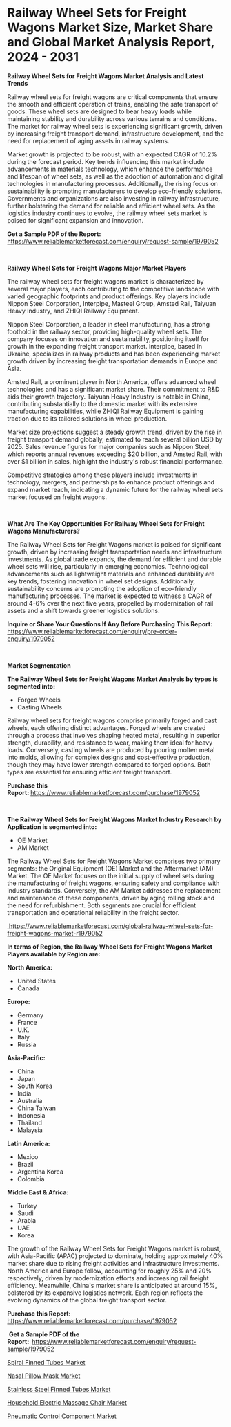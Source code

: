 <p><h1>Railway Wheel Sets for Freight Wagons Market Size, Market Share and Global Market Analysis Report, 2024 - 2031</h1></p><p><strong>Railway Wheel Sets for Freight Wagons Market Analysis and Latest Trends</strong></p>
<p><p>Railway wheel sets for freight wagons are critical components that ensure the smooth and efficient operation of trains, enabling the safe transport of goods. These wheel sets are designed to bear heavy loads while maintaining stability and durability across various terrains and conditions. The market for railway wheel sets is experiencing significant growth, driven by increasing freight transport demand, infrastructure development, and the need for replacement of aging assets in railway systems.</p><p>Market growth is projected to be robust, with an expected CAGR of 10.2% during the forecast period. Key trends influencing this market include advancements in materials technology, which enhance the performance and lifespan of wheel sets, as well as the adoption of automation and digital technologies in manufacturing processes. Additionally, the rising focus on sustainability is prompting manufacturers to develop eco-friendly solutions. Governments and organizations are also investing in railway infrastructure, further bolstering the demand for reliable and efficient wheel sets. As the logistics industry continues to evolve, the railway wheel sets market is poised for significant expansion and innovation.</p></p>
<p><strong>Get a Sample PDF of the Report:&nbsp;</strong> <a href="https://www.reliablemarketforecast.com/enquiry/request-sample/1979052?utm_campaign=1080&utm_medium=2&utm_source=Github&utm_content=ia&utm_term=25102024&utm_id=railway-wheel-sets-for-freight-wagons">https://www.reliablemarketforecast.com/enquiry/request-sample/1979052</a></p>
<p>&nbsp;</p>
<p><strong>Railway Wheel Sets for Freight Wagons Major Market Players</strong></p>
<p><p>The railway wheel sets for freight wagons market is characterized by several major players, each contributing to the competitive landscape with varied geographic footprints and product offerings. Key players include Nippon Steel Corporation, Interpipe, Masteel Group, Amsted Rail, Taiyuan Heavy Industry, and ZHIQI Railway Equipment. </p><p>Nippon Steel Corporation, a leader in steel manufacturing, has a strong foothold in the railway sector, providing high-quality wheel sets. The company focuses on innovation and sustainability, positioning itself for growth in the expanding freight transport market. Interpipe, based in Ukraine, specializes in railway products and has been experiencing market growth driven by increasing freight transportation demands in Europe and Asia. </p><p>Amsted Rail, a prominent player in North America, offers advanced wheel technologies and has a significant market share. Their commitment to R&D aids their growth trajectory. Taiyuan Heavy Industry is notable in China, contributing substantially to the domestic market with its extensive manufacturing capabilities, while ZHIQI Railway Equipment is gaining traction due to its tailored solutions in wheel production.</p><p>Market size projections suggest a steady growth trend, driven by the rise in freight transport demand globally, estimated to reach several billion USD by 2025. Sales revenue figures for major companies such as Nippon Steel, which reports annual revenues exceeding $20 billion, and Amsted Rail, with over $1 billion in sales, highlight the industry's robust financial performance.</p><p>Competitive strategies among these players include investments in technology, mergers, and partnerships to enhance product offerings and expand market reach, indicating a dynamic future for the railway wheel sets market focused on freight wagons.</p></p>
<p>&nbsp;</p>
<p><strong>What Are The Key Opportunities For Railway Wheel Sets for Freight Wagons Manufacturers?</strong></p>
<p><p>The Railway Wheel Sets for Freight Wagons market is poised for significant growth, driven by increasing freight transportation needs and infrastructure investments. As global trade expands, the demand for efficient and durable wheel sets will rise, particularly in emerging economies. Technological advancements such as lightweight materials and enhanced durability are key trends, fostering innovation in wheel set designs. Additionally, sustainability concerns are prompting the adoption of eco-friendly manufacturing processes. The market is expected to witness a CAGR of around 4-6% over the next five years, propelled by modernization of rail assets and a shift towards greener logistics solutions.</p></p>
<p><strong>Inquire or Share Your Questions If Any Before Purchasing This Report:</strong> <a href="https://www.reliablemarketforecast.com/enquiry/pre-order-enquiry/1979052?utm_campaign=1080&utm_medium=2&utm_source=Github&utm_content=ia&utm_term=25102024&utm_id=railway-wheel-sets-for-freight-wagons">https://www.reliablemarketforecast.com/enquiry/pre-order-enquiry/1979052</a></p>
<p>&nbsp;</p>
<p><strong>Market Segmentation</strong></p>
<p><strong>The Railway Wheel Sets for Freight Wagons Market Analysis by types is segmented into:</strong></p>
<p><ul><li>Forged Wheels</li><li>Casting Wheels</li></ul></p>
<p><p>Railway wheel sets for freight wagons comprise primarily forged and cast wheels, each offering distinct advantages. Forged wheels are created through a process that involves shaping heated metal, resulting in superior strength, durability, and resistance to wear, making them ideal for heavy loads. Conversely, casting wheels are produced by pouring molten metal into molds, allowing for complex designs and cost-effective production, though they may have lower strength compared to forged options. Both types are essential for ensuring efficient freight transport.</p></p>
<p><strong>Purchase this Report:&nbsp;</strong><a href="https://www.reliablemarketforecast.com/purchase/1979052?utm_campaign=1080&utm_medium=2&utm_source=Github&utm_content=ia&utm_term=25102024&utm_id=railway-wheel-sets-for-freight-wagons">https://www.reliablemarketforecast.com/purchase/1979052</a></p>
<p>&nbsp;</p>
<p><strong>The Railway Wheel Sets for Freight Wagons Market Industry Research by Application is segmented into:</strong></p>
<p><ul><li>OE Market</li><li>AM Market</li></ul></p>
<p><p>The Railway Wheel Sets for Freight Wagons Market comprises two primary segments: the Original Equipment (OE) Market and the Aftermarket (AM) Market. The OE Market focuses on the initial supply of wheel sets during the manufacturing of freight wagons, ensuring safety and compliance with industry standards. Conversely, the AM Market addresses the replacement and maintenance of these components, driven by aging rolling stock and the need for refurbishment. Both segments are crucial for efficient transportation and operational reliability in the freight sector.</p></p>
<p><a href="https://www.reliablemarketforecast.com/global-railway-wheel-sets-for-freight-wagons-market-r1979052?utm_campaign=1080&utm_medium=2&utm_source=Github&utm_content=ia&utm_term=25102024&utm_id=railway-wheel-sets-for-freight-wagons">&nbsp;https://www.reliablemarketforecast.com/global-railway-wheel-sets-for-freight-wagons-market-r1979052</a></p>
<p><strong>In terms of Region, the Railway Wheel Sets for Freight Wagons Market Players available by Region are:</strong></p>
<p>
    <p> <strong> North America: </strong>
        <ul>
            <li>United States</li>
            <li>Canada</li>
        </ul>
        </p> 
    <p> <strong> Europe: </strong>
        <ul>
            <li>Germany</li>
            <li>France</li>
            <li>U.K.</li>
            <li>Italy</li>
            <li>Russia</li>
        </ul>
        </p> 
    <p> <strong> Asia-Pacific: </strong>
        <ul>
            <li>China</li>
            <li>Japan</li>
            <li>South Korea</li>
            <li>India</li>
            <li>Australia</li>
            <li>China Taiwan</li>
            <li>Indonesia</li>
            <li>Thailand</li>
            <li>Malaysia</li>
        </ul>
        </p> 
    <p> <strong> Latin America: </strong>
        <ul>
            <li>Mexico</li>
            <li>Brazil</li>
            <li>Argentina Korea</li>
            <li>Colombia</li>
        </ul>
        </p> 
    <p> <strong> Middle East & Africa: </strong>
        <ul>
            <li>Turkey</li>
            <li>Saudi</li>
            <li>Arabia</li>
            <li>UAE</li>
            <li>Korea</li>
        </ul>
    </p>
    </p>
<p><p>The growth of the Railway Wheel Sets for Freight Wagons market is robust, with Asia-Pacific (APAC) projected to dominate, holding approximately 40% market share due to rising freight activities and infrastructure investments. North America and Europe follow, accounting for roughly 25% and 20% respectively, driven by modernization efforts and increasing rail freight efficiency. Meanwhile, China's market share is anticipated at around 15%, bolstered by its expansive logistics network. Each region reflects the evolving dynamics of the global freight transport sector.</p></p>
<p><strong>Purchase this Report: </strong><a href="https://www.reliablemarketforecast.com/purchase/1979052?utm_campaign=1080&utm_medium=2&utm_source=Github&utm_content=ia&utm_term=25102024&utm_id=railway-wheel-sets-for-freight-wagons">https://www.reliablemarketforecast.com/purchase/1979052</a></p>
<p>&nbsp;<strong>Get a Sample PDF of the Report:&nbsp;&nbsp;</strong><a href="https://www.reliablemarketforecast.com/enquiry/request-sample/1979052?utm_campaign=1080&utm_medium=2&utm_source=Github&utm_content=ia&utm_term=25102024&utm_id=railway-wheel-sets-for-freight-wagons">https://www.reliablemarketforecast.com/enquiry/request-sample/1979052</a></p>
<p><strong></strong></p>
<p><p><a href="https://issuu.com/reportprime-2/docs/spiral-finned-tubes-market-size-203_77dd955369f7cc?utm_campaign=1080&utm_medium=2&utm_source=Github&utm_content=ia&utm_term=25102024&utm_id=railway-wheel-sets-for-freight-wagons">Spiral Finned Tubes Market</a></p><p><a href="https://www.linkedin.com/pulse/nasal-pillow-mask-market-size-growth-trends-statistics-forecasts-m5ote?utm_campaign=1080&utm_medium=2&utm_source=Github&utm_content=ia&utm_term=25102024&utm_id=railway-wheel-sets-for-freight-wagons">Nasal Pillow Mask Market</a></p><p><a href="https://issuu.com/reportprime-2/docs/stainless-steel-finned-tubes-market_18af7ce3906062?utm_campaign=1080&utm_medium=2&utm_source=Github&utm_content=ia&utm_term=25102024&utm_id=railway-wheel-sets-for-freight-wagons">Stainless Steel Finned Tubes Market</a></p><p><a href="https://github.com/anidillnagatat/Market-Research-Report-List-1/blob/main/household-electric-massage-chair-market.md?utm_campaign=1080&utm_medium=2&utm_source=Github&utm_content=ia&utm_term=25102024&utm_id=railway-wheel-sets-for-freight-wagons">Household Electric Massage Chair Market</a></p><p><a href="https://github.com/lallietva4l/Market-Research-Report-List-1/blob/main/pneumatic-control-component-market.md?utm_campaign=1080&utm_medium=2&utm_source=Github&utm_content=ia&utm_term=25102024&utm_id=railway-wheel-sets-for-freight-wagons">Pneumatic Control Component Market</a></p></p>